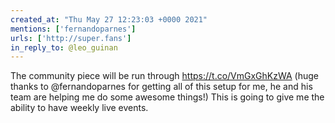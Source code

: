 ```yaml
---
created_at: "Thu May 27 12:23:03 +0000 2021"
mentions: ['fernandoparnes']
urls: ['http://super.fans']
in_reply_to: @leo_guinan
---
```


The community piece will be run through https://t.co/VmGxGhKzWA (huge thanks to @fernandoparnes for getting all of this setup for me, he and his team are helping me do some awesome things!) This is going to give me the ability to have weekly live events.